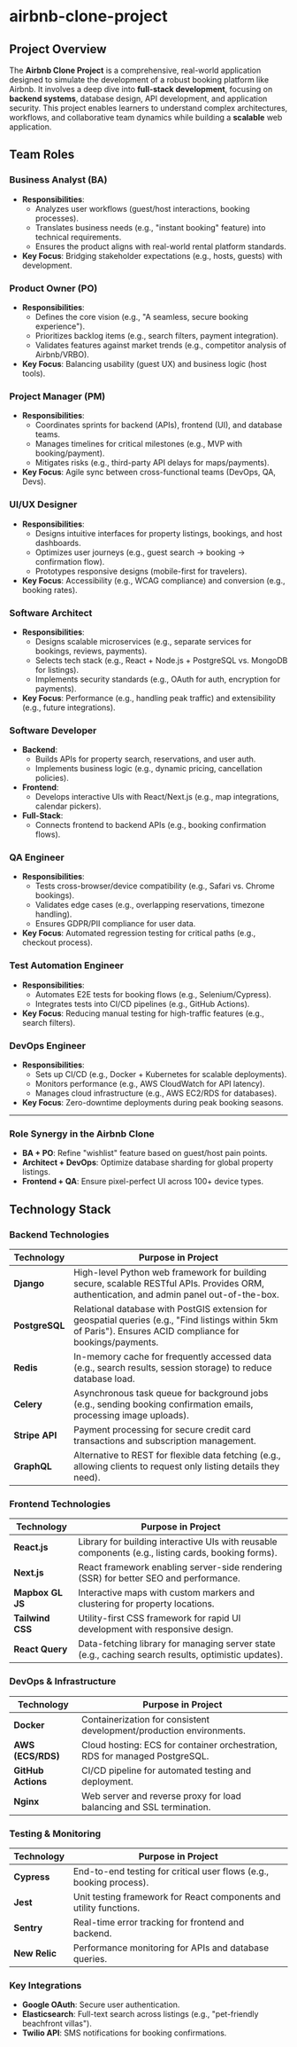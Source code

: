 # airbnb-clone-project
## Project Overview
The **Airbnb Clone Project** is a comprehensive, real-world application designed to simulate the development of a robust booking platform like Airbnb. It involves a deep dive into **full-stack development**, focusing on **backend systems**, database design, API development, and application security. This project enables learners to understand complex architectures, workflows, and collaborative team dynamics while building a **scalable** web application.

## Team Roles
 
### Business Analyst (BA)  
- **Responsibilities**:  
  - Analyzes user workflows (guest/host interactions, booking processes).  
  - Translates business needs (e.g., "instant booking" feature) into technical requirements.  
  - Ensures the product aligns with real-world rental platform standards.  
- **Key Focus**: Bridging stakeholder expectations (e.g., hosts, guests) with development.  

### Product Owner (PO)  
- **Responsibilities**:  
  - Defines the core vision (e.g., "A seamless, secure booking experience").  
  - Prioritizes backlog items (e.g., search filters, payment integration).  
  - Validates features against market trends (e.g., competitor analysis of Airbnb/VRBO).  
- **Key Focus**: Balancing usability (guest UX) and business logic (host tools).  

### Project Manager (PM)  
- **Responsibilities**:  
  - Coordinates sprints for backend (APIs), frontend (UI), and database teams.  
  - Manages timelines for critical milestones (e.g., MVP with booking/payment).  
  - Mitigates risks (e.g., third-party API delays for maps/payments).  
- **Key Focus**: Agile sync between cross-functional teams (DevOps, QA, Devs).  

### UI/UX Designer  
- **Responsibilities**:  
  - Designs intuitive interfaces for property listings, bookings, and host dashboards.  
  - Optimizes user journeys (e.g., guest search → booking → confirmation flow).  
  - Prototypes responsive designs (mobile-first for travelers).  
- **Key Focus**: Accessibility (e.g., WCAG compliance) and conversion (e.g., booking rates).  

### Software Architect  
- **Responsibilities**:  
  - Designs scalable microservices (e.g., separate services for bookings, reviews, payments).  
  - Selects tech stack (e.g., React + Node.js + PostgreSQL vs. MongoDB for listings).  
  - Implements security standards (e.g., OAuth for auth, encryption for payments).  
- **Key Focus**: Performance (e.g., handling peak traffic) and extensibility (e.g., future integrations).  

### Software Developer  
- **Backend**:  
  - Builds APIs for property search, reservations, and user auth.  
  - Implements business logic (e.g., dynamic pricing, cancellation policies).  
- **Frontend**:  
  - Develops interactive UIs with React/Next.js (e.g., map integrations, calendar pickers).  
- **Full-Stack**:  
  - Connects frontend to backend APIs (e.g., booking confirmation flows).  

### QA Engineer  
- **Responsibilities**:  
  - Tests cross-browser/device compatibility (e.g., Safari vs. Chrome bookings).  
  - Validates edge cases (e.g., overlapping reservations, timezone handling).  
  - Ensures GDPR/PII compliance for user data.  
- **Key Focus**: Automated regression testing for critical paths (e.g., checkout process).  

### Test Automation Engineer  
- **Responsibilities**:  
  - Automates E2E tests for booking flows (e.g., Selenium/Cypress).  
  - Integrates tests into CI/CD pipelines (e.g., GitHub Actions).  
- **Key Focus**: Reducing manual testing for high-traffic features (e.g., search filters).  

### DevOps Engineer  
- **Responsibilities**:  
  - Sets up CI/CD (e.g., Docker + Kubernetes for scalable deployments).  
  - Monitors performance (e.g., AWS CloudWatch for API latency).  
  - Manages cloud infrastructure (e.g., AWS EC2/RDS for databases).  
- **Key Focus**: Zero-downtime deployments during peak booking seasons.  

---  

### Role Synergy in the Airbnb Clone  
- **BA + PO**: Refine "wishlist" feature based on guest/host pain points.  
- **Architect + DevOps**: Optimize database sharding for global property listings.  
- **Frontend + QA**: Ensure pixel-perfect UI across 100+ device types.  

## Technology Stack

### Backend Technologies
| Technology       | Purpose in Project                                                                 |
|------------------|-----------------------------------------------------------------------------------|
| **Django**       | High-level Python web framework for building secure, scalable RESTful APIs. Provides ORM, authentication, and admin panel out-of-the-box. |
| **PostgreSQL**   | Relational database with PostGIS extension for geospatial queries (e.g., "Find listings within 5km of Paris"). Ensures ACID compliance for bookings/payments. |
| **Redis**        | In-memory cache for frequently accessed data (e.g., search results, session storage) to reduce database load. |
| **Celery**       | Asynchronous task queue for background jobs (e.g., sending booking confirmation emails, processing image uploads). |
| **Stripe API**   | Payment processing for secure credit card transactions and subscription management. |
| **GraphQL**      | Alternative to REST for flexible data fetching (e.g., allowing clients to request only listing details they need). |

### Frontend Technologies
| Technology       | Purpose in Project                                                                 |
|------------------|-----------------------------------------------------------------------------------|
| **React.js**     | Library for building interactive UIs with reusable components (e.g., listing cards, booking forms). |
| **Next.js**      | React framework enabling server-side rendering (SSR) for better SEO and performance. |
| **Mapbox GL JS** | Interactive maps with custom markers and clustering for property locations. |
| **Tailwind CSS** | Utility-first CSS framework for rapid UI development with responsive design. |
| **React Query**  | Data-fetching library for managing server state (e.g., caching search results, optimistic updates). |

### DevOps & Infrastructure
| Technology       | Purpose in Project                                                                 |
|------------------|-----------------------------------------------------------------------------------|
| **Docker**       | Containerization for consistent development/production environments. |
| **AWS (ECS/RDS)**| Cloud hosting: ECS for container orchestration, RDS for managed PostgreSQL. |
| **GitHub Actions** | CI/CD pipeline for automated testing and deployment. |
| **Nginx**        | Web server and reverse proxy for load balancing and SSL termination. |

### Testing & Monitoring
| Technology       | Purpose in Project                                                                 |
|------------------|-----------------------------------------------------------------------------------|
| **Cypress**      | End-to-end testing for critical user flows (e.g., booking process). |
| **Jest**         | Unit testing framework for React components and utility functions. |
| **Sentry**       | Real-time error tracking for frontend and backend. |
| **New Relic**    | Performance monitoring for APIs and database queries. |

### Key Integrations
- **Google OAuth**: Secure user authentication.
- **Elasticsearch**: Full-text search across listings (e.g., "pet-friendly beachfront villas").
- **Twilio API**: SMS notifications for booking confirmations.

